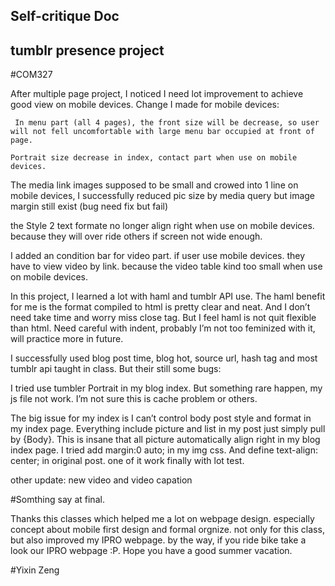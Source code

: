 ## Self-critique Doc

## tumblr presence project



#COM327

After multiple page project, I noticed I need lot improvement to achieve good view on mobile devices. 
     Change I made for mobile devices:
     
     In menu part (all 4 pages), the front size will be decrease, so user will not fell uncomfortable with large menu bar occupied at front of page. 
    
    Portrait size decrease in index, contact part when use on mobile devices.
  
  The media link images supposed to be small and crowed into 1 line on mobile devices, I successfully reduced pic size by media query but image margin still exist (bug need fix but fail) 

  the Style 2 text formate no longer align right when use on mobile devices. because they will over ride others if screen not wide enough.
   
   I added an condition bar for video part. if user use mobile devices. they have to view video by link. because the video table kind too small when use on mobile devices. 
   
     
In this project, I learned a lot with haml and tumblr API use. The haml benefit for me is the format compiled to html is pretty clear and neat. And I don’t need take time and worry miss close tag. But I feel haml is not quit flexible than html. Need careful with indent, probably I’m not too feminized with it, will practice more in future.

I successfully used blog post time, blog hot, source url, hash tag and most tumblr api taught in class. But their still some bugs:

I tried use tumbler Portrait in my blog index. But something rare happen, my js file not work. I’m not sure this is cache problem or others. 

The big issue for my index is I can’t control body post style and format in my index page. Everything include picture and list in my post just simply pull by {Body}. This is insane that all picture automatically align right in my blog index page. I tried add margin:0 auto; in my img css. And define text-align: center;  in original post. one of it work finally with lot test.

other update: new video and video capation

#Somthing say at final. 

Thanks this classes which helped me a lot on webpage design. especially concept about mobile first design and formal orgnize. not only for this class, but also improved my IPRO webpage. by the way, if you ride bike take a look our IPRO webpage :P. Hope you have a good summer vacation.

#Yixin Zeng